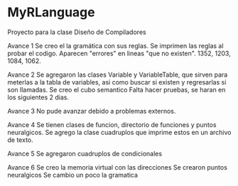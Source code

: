 # MyRLanguage

Proyecto para la clase Diseño de Compiladores

Avance 1
Se creo el la gramática con sus reglas. Se imprimen las reglas al probar el codigo.
Aparecen "errores" en lineas "que no existen". 1352, 1203, 1084, 1062.

Avance 2
Se agregaron las clases Variable y VariableTable, que sirven para meterlas a la tabla de variables, asi como buscar si existen y regresarlas si son llamadas.
Se creo el cubo semantico
Falta hacer pruebas, se haran en los siguientes 2 dias.

Avance 3
No pude avanzar debido a problemas externos.

Avance 4
Se tienen clases de funcion, directorio de funciones y puntos neuralgicos.
Se agrego la clase cuadruplos que imprime estos en un archivo de texto.

Avance 5
Se agregaron cuadruplos de condicionales

Avance 6
Se creo la memoria virtual con las direcciones
Se crearon puntos neuralgicos
Se cambio un poco la gramatica
